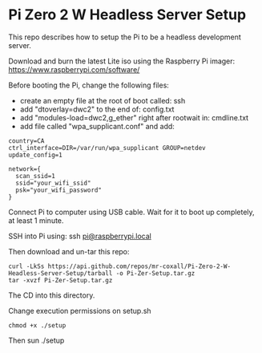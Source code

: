 # Pi Zero 2 W Headless Server Setup

This repo describes how to setup the Pi to be a headless development server.

Download and burn the latest Lite iso using the Raspberry Pi imager: https://www.raspberrypi.com/software/

Before booting the Pi, change the following files:
- create an empty file at the root of boot called: ssh
- add "dtoverlay=dwc2" to the end of: config.txt
- add "modules-load=dwc2,g_ether" right after rootwait in: cmdline.txt
- add file called "wpa_supplicant.conf" and add:
```
country=CA
ctrl_interface=DIR=/var/run/wpa_supplicant GROUP=netdev
update_config=1

network={
  scan_ssid=1
  ssid="your_wifi_ssid"
  psk="your_wifi_password"
}
```
Connect Pi to computer using USB cable. Wait for it to boot up completely, at least 1 minute.

SSH into Pi using: ssh pi@raspberrypi.local

Then download and un-tar this repo:
```
curl -LkSs https://api.github.com/repos/mr-coxall/Pi-Zero-2-W-Headless-Server-Setup/tarball -o Pi-Zer-Setup.tar.gz
tar -xvzf Pi-Zer-Setup.tar.gz
```
The CD into this directory.

Change execution permissions on setup.sh
```
chmod +x ./setup
```
Then sun ./setup